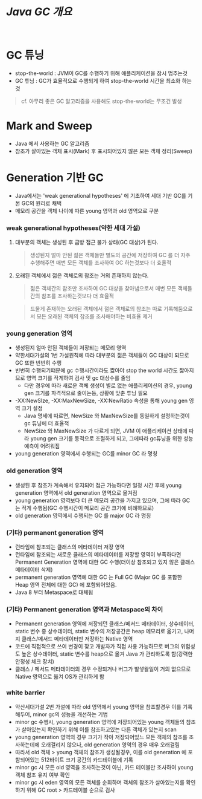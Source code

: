 # ***Java GC 개요***
<br>

# GC 튜닝
* stop-the-world : JVM이 GC를 수행하기 위해 애플리케이션을 잠시 멈추는것
* GC 튜닝 : GC가 효율적으로 수행되게 하여 stop-the-world 시간을 최소화 하는것
> cf. 아무리 좋은 GC 알고리즘을 사용해도 stop-the-world는 무조건 발생

# Mark and Sweep
* Java 에서 사용하는 GC 알고리즘
* 참조가 살아있는 객체 표시(Mark) 후 표시되어있지 않은 모든 객체 정리(Sweep)

# Generation 기반 GC
* Java에서는 'weak generational hypotheses' 에 기초하여 세대 기반 GC를 기본 GC의 원리로 채택
* 메모리 공간을 객체 나이에 따른 young 영역과 old 영역으로 구분

### weak generational hypotheses(약한 세대 가설)
1. 대부분의 객체는 생성된 후 금방 접근 불가 상태(GC 대상)가 된다.
    > 생성된지 얼마 안된 젊은 객체들만 별도의 공간에 저장하여 GC 를 더 자주 수행해주면 매번 모든 객체를 조사하여 GC 하는것보다 더 효율적
2. 오래된 객체에서 젊은 객체로의 참조는 거의 존재하지 않는다.
    > 젊은 객체간의 참조만 조사하여 GC 대상을 찾아냄으로서 매번 모든 객체들간의 참조를 조사하는것보다 더 효율적
  
    > 드물게 존재하는 오래된 객체에서 젊은 객체로의 참조는 따로 기록해둠으로서 모든 오래된 객체의 참조를 조사해야하는 비효율 제거

### young generation 영역
* 생성된지 얼마 안된 객체들이 저장되는 메모리 영역
* 약한세대가설의 1번 가설원칙에 따라 대부분의 젊은 객체들이 GC 대상이 되므로 GC 또한 빈번히 수행
* 빈번히 수행되기떄문에 gc 수행시간이라도 짧아야 stop the world 시간도 짧아지므로 영역 크기를 작게하여 검사 및 gc 대상수를 줄임
    * 다만 경우에 따라 새로운 객체 생성이 별로 없는 애플리케이션의 경우, young gen 크기를 파격적으로 줄이는등, 상황에 맞춘 튜닝 필요
* -XX:NewSIze, -XX:MaxNewSize, -XX:NewRatio 속성을 통해 young gen 영역 크기 설정
   * Java 명세에 따르면, NewSize 와 MaxNewSize를 동일하게 설정하는것이 gc 튜닝에 더 효율적
   * NewSize 와 MaxNewSize 가 다르게 되면, JVM 이 애플리케이션 상태에 따라 young gen 크기를 동적으로 조절하게 되고, 그에따라 gc튜닝을 위한 성능 예측이 어려워짐
* young generation 영역에서 수행되는 GC를 minor GC 라 명칭

### old generation 영역
* 생성된 후 참조가 계속해서 유지되어 접근 가능하다면 일정 시간 후에 young generation 영역에서 old generation 영역으로 옮겨짐
* young generation 영역보다 더 큰 메모리 공간을 가지고 있으며, 그에 따라 GC 는 적게 수행됨(GC 수행시간이 메모리 공간 크기에 비례하므로)
* old generation 영역에서 수행되는 GC 를 major GC 라 명칭

### (기타) permanent generation 영역
* 런타임에 참조되는 클래스의 메타데이터 저장 영역
* 런타임에 참조되는 새로운 클래스의 메타데이터를 저장할 영역이 부족하다면 Permanent Generation 영역에 대한 GC 수행(더이상 참조되고 있지 않은 클래스 메타데이터 삭제)
* permanent generation 영역에 대한 GC 는 Full GC (Major GC 를 포함한 Heap 영역 전체에 대한 GC) 에 포함되어있음.
* Java 8 부터 Metaspace로 대체됨

### (기타) Permanent generation 영역과 Metaspace의 차이
* Permanent generation 영역에 저장되던 클래스/메서드 메타데이터, 상수데이터, static 변수 중 상수데이터, static 변수의 저장공간은 heap 메모리로 옮기고, 나머지 클래스/메서드 메타데이터만 저장하는 Native 영역
* 코드에 직접적으로 쓰여 변경이 잦고 개발자가 직접 사용 가능하므로 버그의 위험성도 높은 상수데이터, static 변수를 heap으로 옮겨 Java 가 관리하도록 함(강력한 안정성 체크 장치)
* 클래스 / 메서드 메타데이터의 경우 수정되거나 버그가 발샣왈일이 거의 없으므로 Native 영역으로 옮겨 OS가 관리하게 함 

### white barrier
* 약산세대가설 2번 가설에 따라 old 영역에서 young 영역을 참조할경우 이를 기록해두어, minor gc의 성능을 개선하는 기법
* minor gc 수행시, young generation 영역에 저장되어있는 young 객체들의 참조가 살아있는지 확인하기 위해 이를 참조하고있는 다른 객체가 있는지 scan
* young generation 영역의 경우 크기가 작아 저장되어있느 모든 객체의 참조를 조사하는데에 오래걸리지 않으나, old generation 영역의 경우 매우 오래걸림
* 따라서 old 객체 > young 객체의 참조가 생성될경우, 이를 old generation 에 포함되어있는 512바이트 크기 공간의 카드테이블에 기록
* minor gc 시 모든 old 영역을 조사하는것이 아닌, 카드 테이블만 조사하여 young 객체 참조 유지 여부 확인
* minor gc 시 eden 영역의 모든 객체를 순회하며 객체의 참조가 살아있는지를 확인하기 위해 GC root > 카드테이블 순으로 검사


